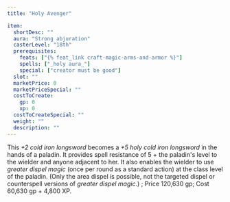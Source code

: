 ```yaml
---
title: "Holy Avenger"

item:
  shortDesc: ""
  aura: "Strong abjuration"
  casterLevel: "18th"
  prerequisites:
    feats: ["{% feat_link craft-magic-arms-and-armor %}"]
    spells: ["_holy aura_"]
    special: ["creator must be good"]
  slot: ""
  marketPrice: 0
  marketPriceSpecial: ""
  costToCreate:
    gp: 0
    xp: 0
  costToCreateSpecial: ""
  weight: ""
  description: ""
---
```

This _+2 cold iron longsword_ becomes a _+5 holy cold iron longsword_ in the hands of a paladin.
It provides spell resistance of 5 + the paladin's level to the wielder and anyone adjacent to her. It also enables the wielder to use _greater dispel magic_ (once per round as a standard action) at the class level of the paladin. (Only the area dispel is possible, not the targeted dispel or counterspell versions of _greater dispel magic_.)
; Price 120,630 gp; Cost 60,630 gp + 4,800 XP.

